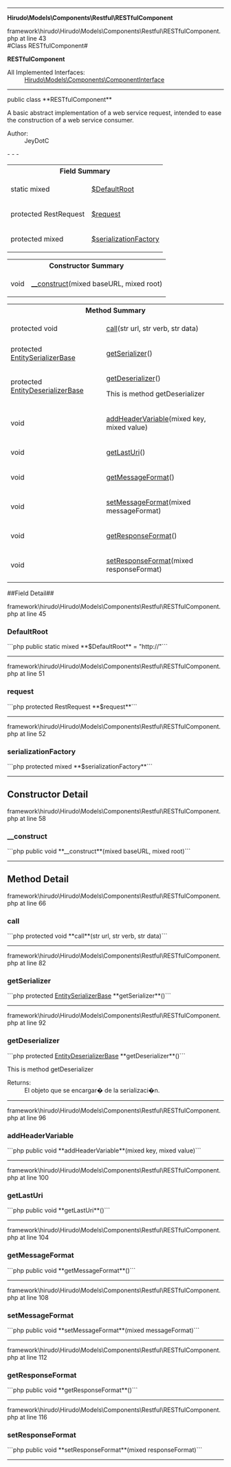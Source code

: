 - - -

**Hirudo\Models\Components\Restful\RESTfulComponent**
<div class="location">framework\hirudo\Hirudo\Models\Components\Restful\RESTfulComponent.php at line 43</div>
#Class RESTfulComponent#

**RESTfulComponent**


<dl>
<dt>All Implemented Interfaces:</dt>
<dd><a href="https://github.com/JeyDotC/Hirudo-docs/blob/master/hirudo/models/components/componentinterface.html">Hirudo\Models\Components\ComponentInterface</a> </dd>
</dl>

- - -

<p class="signature">public  class **RESTfulComponent**</p>

<div class="comment" id="overview_description"><p>A basic abstract implementation of a web service request, intended to ease
the construction of a web service consumer.</p></div>

<dl>
<dt>Author:</dt>
<dd>JeyDotC</dd>
</dl>
- - -

<table id="summary_field">
<tr><th colspan="2">Field Summary</th></tr>
<tr>
<td class="type">static  mixed</td>
<td class="description"><p class="name"><a href="#DefaultRoot">$DefaultRoot</a></p></td>
</tr>
<tr>
<td class="type">protected  RestRequest</td>
<td class="description"><p class="name"><a href="#request">$request</a></p><p class="description"></p></td>
</tr>
<tr>
<td class="type">protected  mixed</td>
<td class="description"><p class="name"><a href="#serializationFactory">$serializationFactory</a></p></td>
</tr>
</table>

<table id="summary_constructor">
<tr><th colspan="2">Constructor Summary</th></tr>
<tr>
<td class="type"> void</td>
<td class="description"><p class="name"><a href="#__construct">__construct</a>(mixed baseURL, mixed root)</p></td>
</tr>
</table>

<table id="summary_method">
<tr><th colspan="2">Method Summary</th></tr>
<tr>
<td class="type">protected  void</td>
<td class="description"><p class="name"><a href="#call">call</a>(str url, str verb, str data)</p></td>
</tr>
<tr>
<td class="type">protected  <a href="../../../../hirudo/serialization/entityserializerbase.html">EntitySerializerBase</a></td>
<td class="description"><p class="name"><a href="#getSerializer">getSerializer</a>()</p><p class="description"></p></td>
</tr>
<tr>
<td class="type">protected  <a href="../../../../hirudo/serialization/entitydeserializerbase.html">EntityDeserializerBase</a></td>
<td class="description"><p class="name"><a href="#getDeserializer">getDeserializer</a>()</p><p class="description">This is method getDeserializer</p></td>
</tr>
<tr>
<td class="type"> void</td>
<td class="description"><p class="name"><a href="#addHeaderVariable">addHeaderVariable</a>(mixed key, mixed value)</p></td>
</tr>
<tr>
<td class="type"> void</td>
<td class="description"><p class="name"><a href="#getLastUri">getLastUri</a>()</p></td>
</tr>
<tr>
<td class="type"> void</td>
<td class="description"><p class="name"><a href="#getMessageFormat">getMessageFormat</a>()</p></td>
</tr>
<tr>
<td class="type"> void</td>
<td class="description"><p class="name"><a href="#setMessageFormat">setMessageFormat</a>(mixed messageFormat)</p></td>
</tr>
<tr>
<td class="type"> void</td>
<td class="description"><p class="name"><a href="#getResponseFormat">getResponseFormat</a>()</p></td>
</tr>
<tr>
<td class="type"> void</td>
<td class="description"><p class="name"><a href="#setResponseFormat">setResponseFormat</a>(mixed responseFormat)</p></td>
</tr>
</table>

##Field Detail##
<div class="location">framework\hirudo\Hirudo\Models\Components\Restful\RESTfulComponent.php at line 45</div>
<h3 id="DefaultRoot">DefaultRoot</h3>
```php
public static  mixed **$DefaultRoot** = &quot;http://&quot;```
<div class="details">
</div>

- - -

<div class="location">framework\hirudo\Hirudo\Models\Components\Restful\RESTfulComponent.php at line 51</div>
<h3 id="request">request</h3>
```php
protected  RestRequest **$request**```
<div class="details">
<p></p></div>

- - -

<div class="location">framework\hirudo\Hirudo\Models\Components\Restful\RESTfulComponent.php at line 52</div>
<h3 id="serializationFactory">serializationFactory</h3>
```php
protected  mixed **$serializationFactory**```
<div class="details">
</div>

- - -

<h2 id="detail_method">Constructor Detail</h2>
<div class="location">framework\hirudo\Hirudo\Models\Components\Restful\RESTfulComponent.php at line 58</div>
<h3 id="__construct()">__construct</h3>
```php
public  void **__construct**(mixed baseURL, mixed root)```
<div class="details">
</div>

- - -

<h2 id="detail_method">Method Detail</h2>
<div class="location">framework\hirudo\Hirudo\Models\Components\Restful\RESTfulComponent.php at line 66</div>
<h3 id="call()">call</h3>
```php
protected  void **call**(str url, str verb, str data)```
<div class="details">
</div>

- - -

<div class="location">framework\hirudo\Hirudo\Models\Components\Restful\RESTfulComponent.php at line 82</div>
<h3 id="getSerializer()">getSerializer</h3>
```php
protected  <a href="../../../../hirudo/serialization/entityserializerbase.html">EntitySerializerBase</a> **getSerializer**()```
<div class="details">
<p></p></div>

- - -

<div class="location">framework\hirudo\Hirudo\Models\Components\Restful\RESTfulComponent.php at line 92</div>
<h3 id="getDeserializer()">getDeserializer</h3>
```php
protected  <a href="../../../../hirudo/serialization/entitydeserializerbase.html">EntityDeserializerBase</a> **getDeserializer**()```
<div class="details">
<p>This is method getDeserializer</p><dl>
<dt>Returns:</dt>
<dd>El objeto que se encargar� de la serializaci�n.</dd>
</dl>
</div>

- - -

<div class="location">framework\hirudo\Hirudo\Models\Components\Restful\RESTfulComponent.php at line 96</div>
<h3 id="addHeaderVariable()">addHeaderVariable</h3>
```php
public  void **addHeaderVariable**(mixed key, mixed value)```
<div class="details">
</div>

- - -

<div class="location">framework\hirudo\Hirudo\Models\Components\Restful\RESTfulComponent.php at line 100</div>
<h3 id="getLastUri()">getLastUri</h3>
```php
public  void **getLastUri**()```
<div class="details">
</div>

- - -

<div class="location">framework\hirudo\Hirudo\Models\Components\Restful\RESTfulComponent.php at line 104</div>
<h3 id="getMessageFormat()">getMessageFormat</h3>
```php
public  void **getMessageFormat**()```
<div class="details">
</div>

- - -

<div class="location">framework\hirudo\Hirudo\Models\Components\Restful\RESTfulComponent.php at line 108</div>
<h3 id="setMessageFormat()">setMessageFormat</h3>
```php
public  void **setMessageFormat**(mixed messageFormat)```
<div class="details">
</div>

- - -

<div class="location">framework\hirudo\Hirudo\Models\Components\Restful\RESTfulComponent.php at line 112</div>
<h3 id="getResponseFormat()">getResponseFormat</h3>
```php
public  void **getResponseFormat**()```
<div class="details">
</div>

- - -

<div class="location">framework\hirudo\Hirudo\Models\Components\Restful\RESTfulComponent.php at line 116</div>
<h3 id="setResponseFormat()">setResponseFormat</h3>
```php
public  void **setResponseFormat**(mixed responseFormat)```
<div class="details">
</div>

- - -

